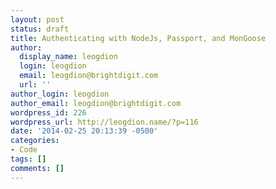 ```yaml
---
layout: post
status: draft
title: Authenticating with NodeJs, Passport, and MonGoose
author:
  display_name: leogdion
  login: leogdion
  email: leogdion@brightdigit.com
  url: ''
author_login: leogdion
author_email: leogdion@brightdigit.com
wordpress_id: 226
wordpress_url: http://leogdion.name/?p=116
date: '2014-02-25 20:13:39 -0500'
categories:
- Code
tags: []
comments: []
---
```



